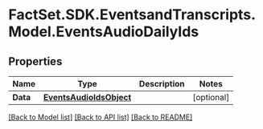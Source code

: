 # FactSet.SDK.EventsandTranscripts.Model.EventsAudioDailyIds

## Properties

Name | Type | Description | Notes
------------ | ------------- | ------------- | -------------
**Data** | [**EventsAudioIdsObject**](EventsAudioIdsObject.md) |  | [optional] 

[[Back to Model list]](../README.md#documentation-for-models) [[Back to API list]](../README.md#documentation-for-api-endpoints) [[Back to README]](../README.md)

